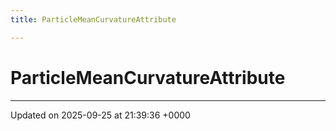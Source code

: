 ```yaml
---
title: ParticleMeanCurvatureAttribute

---
```


# ParticleMeanCurvatureAttribute





-------------------------------

Updated on 2025-09-25 at 21:39:36 +0000